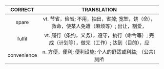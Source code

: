|   CORRECT   |                                          TRANSLATION                                         |
|:-----------:|:--------------------------------------------------------------------------------------------:|
|    spare    |  vt. 节省，俭省; 不用，抽出，省掉; 宽恕，饶（命），救命，使某人免遭（麻烦等）; 出让，割爱，  |
|    fulfil   | vt. 履行（条约，义务），遵守，执行（命令等）; 完成（计划等），做完（工作）; 达到（目的），应 |
| convenience |                    n. 方便，便利; 便利设施; 个人的舒适或利益; （公共）厕所                   |

